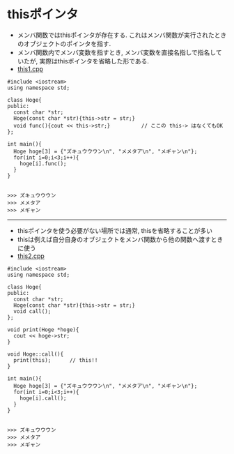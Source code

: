 # thisポインタ

- メンバ関数ではthisポインタが存在する. これはメンバ関数が実行されたときのオブジェクトのポインタを指す.
- メンバ関数内でメンバ変数を指すとき, メンバ変数を直接名指しで指名していたが, 実際はthisポインタを省略した形である. 
- [this1.cpp](./src/this1.cpp)
```
#include <iostream>
using namespace std;

class Hoge{
public:
  const char *str;
  Hoge(const char *str){this->str = str;}  
  void func(){cout << this->str;}          // ここの this-> はなくてもOK
};

int main(){
  Hoge hoge[3] = {"ズキュウウウン\n", "メメタア\n", "メギャン\n"};
  for(int i=0;i<3;i++){
    hoge[i].func();
  }
}


>>> ズキュウウウン
>>> メメタア
>>> メギャン
```

___
- thisポインタを使う必要がない場所では通常, thisを省略することが多い
- thisは例えば自分自身のオブジェクトをメンバ関数から他の関数へ渡すときに使う
- [this2.cpp](./src/this2.cpp)
```
#include <iostream>
using namespace std;

class Hoge{
public:
  const char *str;
  Hoge(const char *str){this->str = str;}  
  void call();
};

void print(Hoge *hoge){
  cout << hoge->str;
}

void Hoge::call(){
  print(this);      // this!!
}

int main(){
  Hoge hoge[3] = {"ズキュウウウン\n", "メメタア\n", "メギャン\n"};
  for(int i=0;i<3;i++){
    hoge[i].call();
  }
}


>>> ズキュウウウン
>>> メメタア
>>> メギャン
```

